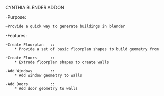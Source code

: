 
CYNTHIA BLENDER ADDON

-Purpose:

	~Provide a quick way to generate buildings in blender


-Features:

	~Create Floorplan 	::
		* Provide a set of basic floorplan shapes to build geometry from 
	
	~Create Floors		::
		* Extrude floorplan shapes to create walls

	-Add Windows		::
		* Add window geometry to walls

	-Add Doors			::
		* Add door geometry to walls